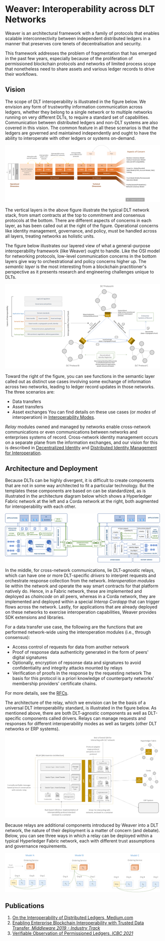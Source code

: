 <!--
 Copyright IBM Corp. All Rights Reserved.

 SPDX-License-Identifier: CC-BY-4.0
 -->
# Weaver: Interoperability across DLT Networks

Weaver is an architectural framework with a family of protocols that enables scalable interconnectivity between independent distributed ledgers in a manner that preserves core tenets of decentralisation and security.

This framework addresses the problem of fragmentation that has emerged in the past few years, especially because of the proliferation of permissioned blockchain protocols and networks of limited process scope that nonetheless need to share assets and various ledger records to drive their workflows.

## Vision

The scope of DLT interoperability is illustrated in the figure below. We envision any form of trustworthy information communication across ledgers, whether they belong to a single network or to multiple networks running on very different DLTs, to require a standard set of capabilities. Communication between distributed ledgers and non-DLT systems are also covered in this vision. The common feature in all these scenarios is that the ledgers are governed and maintained independently and ought to have the ability to interoperate with other ledgers or systems on-demand.

<img src="./resources/images/spectrum-dlt-interop.png">

The vertical layers in the above figure illustrate the typical DLT network stack, from smart contracts at the top to commitment and consensus protocols at the bottom. There are different aspects of concerns in each layer, as has been called out at the right of the figure. Operational concerns like identity management, governance, and policy, must be handled across all layers, treating networks as holistic units.

The figure below illustrates our layered view of what a general-purpose interoperability framework (like Weaver) ought to handle. Like the OSI model for networking protocols, low-level communication concerns in the bottom layers give way to orchestrational and policy concerns higher up. The _semantic layer_ is the most interesting from a blockchain practitioner's perspective as it presents research and engineering challenges unique to DLTs.

<img src="./resources/images/layers-use-cases.png">

Toward the right of the figure, you can see functions in the semantic layer called out as distinct use cases involving some exchange of information across two networks, leading to ledger record updates in those networks. The three scenarios are:
- Data transfers
- Asset transfers
- Asset exchanges
You can find details on these use cases (or _modes_ of interoperation) in [Interoperability Modes](https://hyperledger-labs.github.io/weaver-dlt-interoperability/docs/external/interoperability-modes).

_Relay_ modules owned and managed by networks enable cross-network communications or even communications between networks and enterprises systems of record. Cross-network identity management occurs on a separate plane from the information exchanges, and our vision for this is described in [Decentralized Identity](https://hyperledger-labs.github.io/weaver-dlt-interoperability/docs/external/architecture-and-design/decentralized-identity) and [Distributed Identity Management for Interoperation](./interop-rfcs/models/identity/distributed-identity-management.md).

## Architecture and Deployment

Because DLTs can be highly divergent, it is difficult to create components that are not in some way architected to fit a particular technology. But the templates these components are based on can be standardized, as is illustrated in the architecture diagram below which shows a Hyperledger Fabric network at the left and a Corda network at the right, both augmented for interoperability with each other.

<img src="./resources/images/arch-protocol.png">

In the middle, for cross-network communications, lie DLT-agnostic relays, which can have one or more DLT-specific _drivers_ to interpret requests and orchestrate response collection from the network. _Interoperation modules_ lie within the network and operate the way smart contracts for that platform natively do. Hence, in a Fabric network, these are implemented and deployed as _chaincode_ on all peers, whereas in a Corda network, they are implemented and deployed within a special _Interop Cordapp_ that can trigger flows across the network. Lastly, for applications that are already deployed on these networks to exercise interoperation capabilities, Weaver provides SDK extensions and libraries.

For a data transfer use case, the following are the functions that are performed network-wide using the interoperation modules (i.e., through consensus):
- Access control of requests for data from another network
- Proof of response data authenticity generated in the form of peers' digital signatures
- Optionally, encryption of repsonse data and signatures to avoid confidentiality and integrity attacks mounted by relays
- Verification of proofs in the response by the requesting network
The basis for this protocol is a priori knowledge of counterparty networks' membership providers' certificate chains.

For more details, see the [RFCs](./interop-rfcs).

The architecture of the relay, which we envision can be the basis of a universal DLT interoperability standard, is illustrated in the figure below. As mentioned above, there are both DLT-agnostic components as well as DLT-specific components called drivers. Relays can manage requests and responses for different interoperability modes as well as targets (other DLT networks or ERP systems).

<img src="./resources/images/relay-arch.png">

Because relays are additional components introduced by Weaver into a DLT network, the nature of their deployment is a matter of concern (and debate). Below, you can see three ways in which a relay can be deployed within a typical Hyperledger Fabric network, each with different trust assumptions and governance requirements.

<img src="./resources/images/relay-deployment-models.png">

## Publications

1. [On the Interoperability of Distributed Ledgers, Medium.com](https://medium.com/thinkdecentralized/on-the-interoperability-of-distributed-ledgers-15f584b79808)
2. [Enabling Enterprise Blockchain Interoperability with Trusted Data Transfer, _Middleware 2019 - Industry Track_](https://arxiv.org/abs/1911.01064)
3. [Verifiable Observation of Permissioned Ledgers, _ICBC 2021_](https://arxiv.org/abs/2012.07339)
